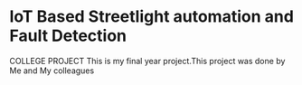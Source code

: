 # IoT Based Streetlight automation and Fault Detection

COLLEGE PROJECT
This is my final year project.This project was done by Me and My colleagues
